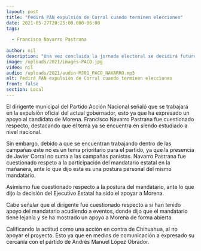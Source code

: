 ```yaml
---
layout: post
title: "Pedirá PAN expulsión de Corral cuando terminen elecciones"
date: 2021-05-27T20:25:00.000-06:00
tags:
  
  - Francisco Navarro Pastrana
  
author: nil
description: "Una vez concluida la jornada electoral se decidirá futuro de gobernador."
image: /uploads/2021/images-PACO.jpg
video: nil
audio: /uploads/2021/audio-MJ01_PACO_NAVARRO.mp3
alt: Pedirá PAN expulsión de Corral cuando terminen elecciones
front: false
section: Local
---
```


El dirigente municipal del Partido Acción Nacional señaló que se trabajará en la expulsión oficial del actual gobernador, esto ya que ha expresado un apoyo al candidato de Morena. Francisco Navarro Pastrana fue cuestionado respecto, destacando que el tema ya se encuentra en siendo estudiado a nivel nacional.

Sin embargo, debido a que se encuentran trabajando dentro de las campañas este no es un tema prioritario para el partido, ya que la presencia de Javier Corral no suma a las campañas panistas. Navarro Pastrana fue cuestionado respeto a la participación del mandatario estatal en la mañanera, ante lo que dijo esta es una postura personal del mismo mandatario.

Asimismo fue cuestionado respecto a la postura del mandatario, ante lo que dijo la decisión del Ejecutivo Estatal ha sido el apoyar a Morena.

Cabe señalar que el dirigente fue cuestionado respecto a si han tenido apoyo del mandatario acudiendo a eventos, donde dijo que el mandatario tiene lejanía y se ha mostrado un apoyo a Morena de forma abierta. 

Calificando la actitud como una acción en contra de Chihuahua, al no apoyar el proyecto. Esto ya que en medios de comunicación a expresado su cercanía con el partido de Andrés Manuel López Obrador.
